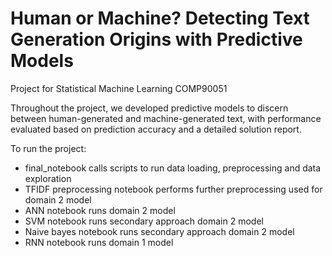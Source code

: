 # **Human or Machine? Detecting Text Generation Origins with Predictive Models**


Project for Statistical Machine Learning COMP90051

Throughout the project, we developed predictive models to discern between human-generated and machine-generated text, with performance evaluated based on prediction accuracy and a detailed solution report.

To run the project:
- final_notebook calls scripts to run data loading, preprocessing and data exploration
- TFIDF preprocessing notebook performs further preprocessing used for domain 2 model
- ANN notebook runs domain 2 model
- SVM notebook runs secondary approach domain 2 model
- Naive bayes notebook runs secondary approach domain 2 model
- RNN notebook runs domain 1 model
